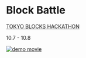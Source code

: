 # Block Battle

[TOKYO BLOCKS HACKATHON](https://tokyoblockshackathon.devpost.com/)


10.7 - 10.8



[![demo movie](https://img.youtube.com/vi/PX1LjTewAos/0.jpg)](https://www.youtube.com/watch?v=PX1LjTewAos)
